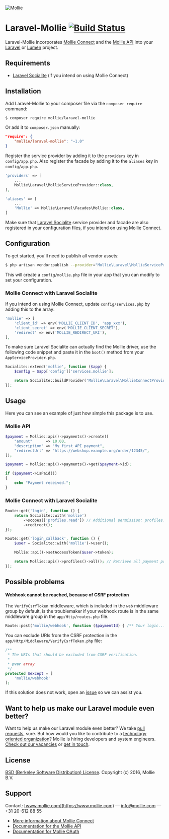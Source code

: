![Mollie](https://www.mollie.nl/files/Mollie-Logo-Style-Small.png)

# Laravel-Mollie [![Build Status](https://travis-ci.org/mollie/laravel-mollie.svg?branch=master)](https://travis-ci.org/mollie/laravel-mollie)

Laravel-Mollie incorporates [Mollie Connect](https://www.mollie.com/en/connect) and the [Mollie API](https://www.mollie.com/en/docs/overview) into your [Laravel](https://laravel.com/) or [Lumen](https://lumen.laravel.com/) project.

## Requirements

* [Laravel Socialite](https://github.com/laravel/socialite) (if you intend on using Mollie Connect)

## Installation

Add Laravel-Mollie to your composer file via the `composer require` command:

```bash
$ composer require mollie/laravel-mollie
```

Or add it to `composer.json` manually:

```json
"require": {
    "mollie/laravel-mollie": "~1.0"
}
```

Register the service provider by adding it to the `providers` key in `config/app.php`. Also register the facade by adding it to the `aliases` key in `config/app.php`.

```php
'providers' => [
    ...
    Mollie\Laravel\MollieServiceProvider::class,
],

'aliases' => [
    ...
    'Mollie' => Mollie\Laravel\Facades\Mollie::class,
]
```

Make sure that [Laravel Socialite](https://github.com/laravel/socialite) service provider and facade are also registered in your configuration files, if you intend on using Mollie Connect.

## Configuration

To get started, you'll need to publish all vendor assets:

```bash
$ php artisan vendor:publish --provider="Mollie\Laravel\MollieServiceProvider"
```

This will create a `config/mollie.php` file in your app that you can modify to set your configuration.

### Mollie Connect with Laravel Socialite

If you intend on using Mollie Connect, update `config/services.php` by adding this to the array:

```php
'mollie' => [
    'client_id' => env('MOLLIE_CLIENT_ID', 'app_xxx'),
    'client_secret' => env('MOLLIE_CLIENT_SECRET'),
    'redirect' => env('MOLLIE_REDIRECT_URI'),
],
```

To make sure Laravel Socialite can actually find the Mollie driver, use the following code snippet and paste it in the `boot()` method from your `AppServiceProvider.php`.

```php
Socialite::extend('mollie', function ($app) {
    $config = $app['config']['services.mollie'];

    return Socialite::buildProvider('Mollie\Laravel\MollieConnectProvider', $config);
});
```

## Usage

Here you can see an example of just how simple this package is to use.

### Mollie API

```php
$payment = Mollie::api()->payments()->create([
    "amount"      => 10.00,
    "description" => "My first API payment",
    "redirectUrl" => "https://webshop.example.org/order/12345/",
]);

$payment = Mollie::api()->payments()->get($payment->id);

if ($payment->isPaid())
{
    echo "Payment received.";
}
```

### Mollie Connect with Laravel Socialite

```php
Route::get('login', function () {
    return Socialite::with('mollie')
        ->scopes(['profiles.read']) // Additional permission: profiles.read
        ->redirect();
});

Route::get('login_callback', function () {
    $user = Socialite::with('mollie')->user();

    Mollie::api()->setAccessToken($user->token);

    return Mollie::api()->profiles()->all(); // Retrieve all payment profiles available on the obtained Mollie account
});
```

## Possible problems

#### Webhook cannot be reached, because of CSRF protection

The `VerifyCsrfToken` middleware, which is included in the `web` middleware group by default, is the troublemaker if your webhook route is in the same middleware group in the `app/Http/routes.php` file.

```php
Route::post('mollie/webhook', function ($paymentId) { /** Your logic... */ });
```

You can exclude URIs from the CSRF protection in the `app/Http/Middleware/VerifyCsrfToken.php` file:

```php
/**
 * The URIs that should be excluded from CSRF verification.
 *
 * @var array
 */
protected $except = [
    'mollie/webhook'
];
```

If this solution does not work, open an [issue](https://github.com/mollie/laravel-mollie/issues) so we can assist you.

## Want to help us make our Laravel module even better?

Want to help us make our Laravel module even better? We take [pull requests](https://github.com/mollie/laravel-mollie/pulls?utf8=%E2%9C%93&q=is%3Apr), sure.
But how would you like to contribute to a [technology oriented organization](https://www.mollie.com/nl/blog/post/werken-bij-mollie-als-developer/)? Mollie is hiring developers and system engineers.
[Check out our vacancies](https://www.mollie.com/nl/jobs) or [get in touch](mailto:personeel@mollie.com).

## License

[BSD (Berkeley Software Distribution) License](http://www.opensource.org/licenses/bsd-license.php). Copyright (c) 2016, Mollie B.V.

## Support

Contact: [www.mollie.com](https://www.mollie.com) — info@mollie.com — +31 20-612 88 55

* [More information about Mollie Connect](https://www.mollie.com/en/connect)
* [Documentation for the Mollie API](https://www.mollie.com/en/docs/overview)
* [Documentation for Mollie OAuth](https://www.mollie.com/en/docs/oauth/overview)

